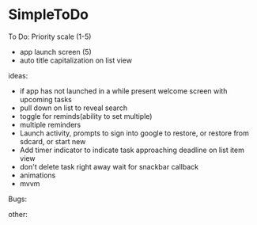# SimpleToDo
To Do:
    Priority scale (1-5)
- app launch screen (5)
- auto title capitalization on list view

ideas:
- if app has not launched in a while present welcome screen with upcoming tasks
- pull down on list to reveal search
- toggle for reminds(ability to set multiple)
- multiple reminders
- Launch activity, prompts to sign into google to restore, or restore from sdcard, or start new
- Add timer indicator to indicate task approaching deadline on list item view
- don't delete task right away wait for snackbar callback
- animations
- mvvm

Bugs:

other:
